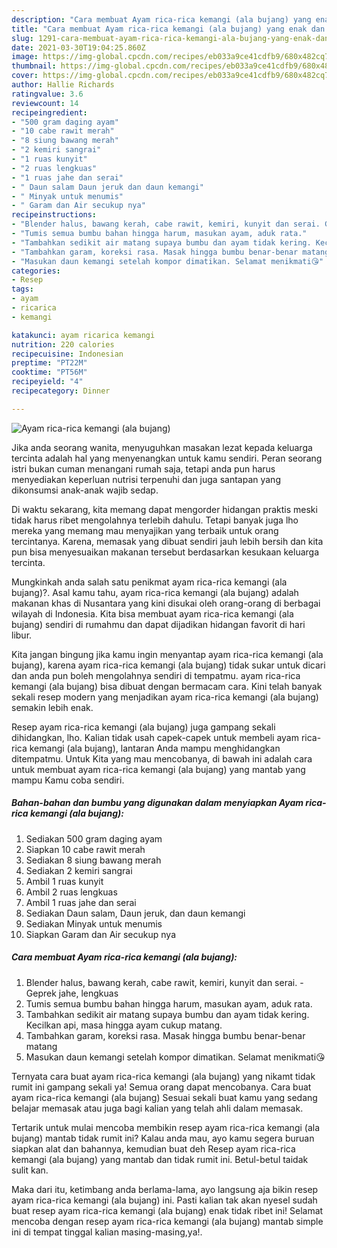 ```yaml
---
description: "Cara membuat Ayam rica-rica kemangi (ala bujang) yang enak dan Mudah Dibuat"
title: "Cara membuat Ayam rica-rica kemangi (ala bujang) yang enak dan Mudah Dibuat"
slug: 1291-cara-membuat-ayam-rica-rica-kemangi-ala-bujang-yang-enak-dan-mudah-dibuat
date: 2021-03-30T19:04:25.860Z
image: https://img-global.cpcdn.com/recipes/eb033a9ce41cdfb9/680x482cq70/ayam-rica-rica-kemangi-ala-bujang-foto-resep-utama.jpg
thumbnail: https://img-global.cpcdn.com/recipes/eb033a9ce41cdfb9/680x482cq70/ayam-rica-rica-kemangi-ala-bujang-foto-resep-utama.jpg
cover: https://img-global.cpcdn.com/recipes/eb033a9ce41cdfb9/680x482cq70/ayam-rica-rica-kemangi-ala-bujang-foto-resep-utama.jpg
author: Hallie Richards
ratingvalue: 3.6
reviewcount: 14
recipeingredient:
- "500 gram daging ayam"
- "10 cabe rawit merah"
- "8 siung bawang merah"
- "2 kemiri sangrai"
- "1 ruas kunyit"
- "2 ruas lengkuas"
- "1 ruas jahe dan serai"
- " Daun salam Daun jeruk dan daun kemangi"
- " Minyak untuk menumis"
- " Garam dan Air secukup nya"
recipeinstructions:
- "Blender halus, bawang kerah, cabe rawit, kemiri, kunyit dan serai. Geprek jahe, lengkuas"
- "Tumis semua bumbu bahan hingga harum, masukan ayam, aduk rata."
- "Tambahkan sedikit air matang supaya bumbu dan ayam tidak kering. Kecilkan api, masa hingga ayam cukup matang."
- "Tambahkan garam, koreksi rasa. Masak hingga bumbu benar-benar matang"
- "Masukan daun kemangi setelah kompor dimatikan. Selamat menikmati😘"
categories:
- Resep
tags:
- ayam
- ricarica
- kemangi

katakunci: ayam ricarica kemangi 
nutrition: 220 calories
recipecuisine: Indonesian
preptime: "PT22M"
cooktime: "PT56M"
recipeyield: "4"
recipecategory: Dinner

---
```



![Ayam rica-rica kemangi (ala bujang)](https://img-global.cpcdn.com/recipes/eb033a9ce41cdfb9/680x482cq70/ayam-rica-rica-kemangi-ala-bujang-foto-resep-utama.jpg)

Jika anda seorang wanita, menyuguhkan masakan lezat kepada keluarga tercinta adalah hal yang menyenangkan untuk kamu sendiri. Peran seorang istri bukan cuman menangani rumah saja, tetapi anda pun harus menyediakan keperluan nutrisi terpenuhi dan juga santapan yang dikonsumsi anak-anak wajib sedap.

Di waktu  sekarang, kita memang dapat mengorder hidangan praktis meski tidak harus ribet mengolahnya terlebih dahulu. Tetapi banyak juga lho mereka yang memang mau menyajikan yang terbaik untuk orang tercintanya. Karena, memasak yang dibuat sendiri jauh lebih bersih dan kita pun bisa menyesuaikan makanan tersebut berdasarkan kesukaan keluarga tercinta. 



Mungkinkah anda salah satu penikmat ayam rica-rica kemangi (ala bujang)?. Asal kamu tahu, ayam rica-rica kemangi (ala bujang) adalah makanan khas di Nusantara yang kini disukai oleh orang-orang di berbagai wilayah di Indonesia. Kita bisa membuat ayam rica-rica kemangi (ala bujang) sendiri di rumahmu dan dapat dijadikan hidangan favorit di hari libur.

Kita jangan bingung jika kamu ingin menyantap ayam rica-rica kemangi (ala bujang), karena ayam rica-rica kemangi (ala bujang) tidak sukar untuk dicari dan anda pun boleh mengolahnya sendiri di tempatmu. ayam rica-rica kemangi (ala bujang) bisa dibuat dengan bermacam cara. Kini telah banyak sekali resep modern yang menjadikan ayam rica-rica kemangi (ala bujang) semakin lebih enak.

Resep ayam rica-rica kemangi (ala bujang) juga gampang sekali dihidangkan, lho. Kalian tidak usah capek-capek untuk membeli ayam rica-rica kemangi (ala bujang), lantaran Anda mampu menghidangkan ditempatmu. Untuk Kita yang mau mencobanya, di bawah ini adalah cara untuk membuat ayam rica-rica kemangi (ala bujang) yang mantab yang mampu Kamu coba sendiri.

<!--inarticleads1-->

##### Bahan-bahan dan bumbu yang digunakan dalam menyiapkan Ayam rica-rica kemangi (ala bujang):

1. Sediakan 500 gram daging ayam
1. Siapkan 10 cabe rawit merah
1. Sediakan 8 siung bawang merah
1. Sediakan 2 kemiri sangrai
1. Ambil 1 ruas kunyit
1. Ambil 2 ruas lengkuas
1. Ambil 1 ruas jahe dan serai
1. Sediakan  Daun salam, Daun jeruk, dan daun kemangi
1. Sediakan  Minyak untuk menumis
1. Siapkan  Garam dan Air secukup nya




<!--inarticleads2-->

##### Cara membuat Ayam rica-rica kemangi (ala bujang):

1. Blender halus, bawang kerah, cabe rawit, kemiri, kunyit dan serai. - Geprek jahe, lengkuas
1. Tumis semua bumbu bahan hingga harum, masukan ayam, aduk rata.
1. Tambahkan sedikit air matang supaya bumbu dan ayam tidak kering. Kecilkan api, masa hingga ayam cukup matang.
1. Tambahkan garam, koreksi rasa. Masak hingga bumbu benar-benar matang
1. Masukan daun kemangi setelah kompor dimatikan. Selamat menikmati😘




Ternyata cara buat ayam rica-rica kemangi (ala bujang) yang nikamt tidak rumit ini gampang sekali ya! Semua orang dapat mencobanya. Cara buat ayam rica-rica kemangi (ala bujang) Sesuai sekali buat kamu yang sedang belajar memasak atau juga bagi kalian yang telah ahli dalam memasak.

Tertarik untuk mulai mencoba membikin resep ayam rica-rica kemangi (ala bujang) mantab tidak rumit ini? Kalau anda mau, ayo kamu segera buruan siapkan alat dan bahannya, kemudian buat deh Resep ayam rica-rica kemangi (ala bujang) yang mantab dan tidak rumit ini. Betul-betul taidak sulit kan. 

Maka dari itu, ketimbang anda berlama-lama, ayo langsung aja bikin resep ayam rica-rica kemangi (ala bujang) ini. Pasti kalian tak akan nyesel sudah buat resep ayam rica-rica kemangi (ala bujang) enak tidak ribet ini! Selamat mencoba dengan resep ayam rica-rica kemangi (ala bujang) mantab simple ini di tempat tinggal kalian masing-masing,ya!.

